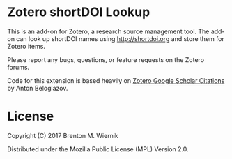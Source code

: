 # Zotero shortDOI Lookup

This is an add-on for Zotero, a research source management tool. The add-on can look up shortDOI names using http://shortdoi.org and store them for Zotero items. 

Please report any bugs, questions, or feature requests on the Zotero forums.

Code for this extension is based heavily on [Zotero Google Scholar Citations](https://github.com/beloglazov/zotero-scholar-citations) by Anton Beloglazov.

# License

Copyright (C) 2017 Brenton M. Wiernik

Distributed under the Mozilla Public License (MPL) Version 2.0.